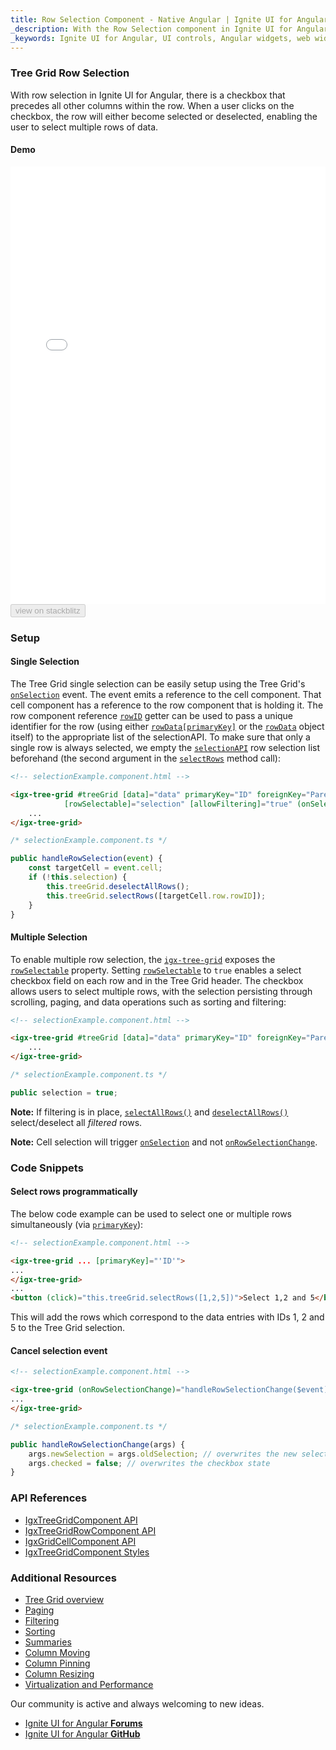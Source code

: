 ```yaml
---
title: Row Selection Component - Native Angular | Ignite UI for Angular
_description: With the Row Selection component in Ignite UI for Angular, there is a checkbox that precedes all other columns within the row, allowing the row to be either selected or deselected and enabling the user to select multiple rows of data.
_keywords: Ignite UI for Angular, UI controls, Angular widgets, web widgets, UI widgets, Angular, Native Angular Components Suite, Native Angular Controls, Native Angular Components, Native Angular Components Library, Angular Data Grid component, Angular Data Grid control, Angular Grid component, Angular Grid control, Angular High Performance Grid, Angular Grid Row Selection, Angular Row Selection, Angular Grid Selection, Grid Row Selection, Grid Selection
---
```


### Tree Grid Row Selection

With row selection in Ignite UI for Angular, there is a checkbox that precedes all other columns within the row. When a user clicks on the checkbox, the row will either become selected or deselected, enabling the user to select multiple rows of data.  

#### Demo



<div class="sample-container loading" style="height:700px">
    <iframe id="treegrid-selection-iframe" src='{environment:demosBaseUrl}/tree-grid/treegrid-selection' width="100%" height="100%" seamless frameBorder="0" onload="onSampleIframeContentLoaded(this);"></iframe>
</div>
<div>
<button data-localize="stackblitz" disabled class="stackblitz-btn" data-iframe-id="treegrid-selection-iframe" data-demos-base-url="{environment:demosBaseUrl}">view on stackblitz</button>
</div>
<div class="divider--half"></div>



### Setup

#### Single Selection

The Tree Grid single selection can be easily setup using the Tree Grid's [`onSelection`]({environment:angularApiUrl}/classes/igxtreegridcomponent.html#onselection) event. The event emits a reference to the cell component. That cell component has a reference to the row component that is holding it. The row component reference [`rowID`](https://www.infragistics.com/products/ignite-ui-angular/docs/typescript/classes/igxgridrowcomponent.html#rowid) getter can be used to pass a unique identifier for the row (using either [`rowData[primaryKey]`]({environment:angularApiUrl}/classes/igxtreegridcomponent.html#primarykey) or the [`rowData`]({environment:angularApiUrl}/classes/igxgridrowcomponent.html#rowdata) object itself) to the appropriate list of the selectionAPI. To make sure that only a single row is always selected, we empty the [`selectionAPI`]({environment:angularApiUrl}/classes/igxselectionapiservice.html) row selection list beforehand (the second argument in the [`selectRows`]({environment:angularApiUrl}/classes/igxtreegridcomponent.html#selectrows) method call):



```html
<!-- selectionExample.component.html -->

<igx-tree-grid #treeGrid [data]="data" primaryKey="ID" foreignKey="ParentID" [autoGenerate]="false" [height]="'530px'" width="100%"
            [rowSelectable]="selection" [allowFiltering]="true" (onSelection)="handleRowSelection($event)">
    ...
</igx-tree-grid>
```
```typescript
/* selectionExample.component.ts */

public handleRowSelection(event) {
    const targetCell = event.cell;
    if (!this.selection) {
        this.treeGrid.deselectAllRows();
        this.treeGrid.selectRows([targetCell.row.rowID]);
    }
}
```



#### Multiple Selection

To enable multiple row selection, the [`igx-tree-grid`]({environment:angularApiUrl}/classes/igxtreegridcomponent.html) exposes the [`rowSelectable`]({environment:angularApiUrl}/classes/igxtreegridcomponent.html#rowselectable) property. Setting [`rowSelectable`]({environment:angularApiUrl}/classes/igxtreegridcomponent.html#rowselectable) to `true` enables a select checkbox field on each row and in the Tree Grid header. The checkbox allows users to select multiple rows, with the selection persisting through scrolling, paging, and data operations such as sorting and filtering:



```html
<!-- selectionExample.component.html -->

<igx-tree-grid #treeGrid [data]="data" primaryKey="ID" foreignKey="ParentID" [height]="'530px'" width="100%" [autoGenerate]="false" [rowSelectable]="selection" [allowFiltering]="true" (onSelection)="handleRowSelection($event)">
    ...
</igx-tree-grid>
```

```typescript
/* selectionExample.component.ts */

public selection = true;
```





**Note:** If filtering is in place, [`selectAllRows()`]({environment:angularApiUrl}/classes/igxtreegridcomponent.html#selectallrows) and [`deselectAllRows()`]({environment:angularApiUrl}/classes/igxtreegridcomponent.html#deselectallrows) select/deselect all *filtered* rows.



**Note:** Cell selection will trigger [`onSelection`]({environment:angularApiUrl}/classes/igxtreegridcomponent.html#onselection) and not [`onRowSelectionChange`]({environment:angularApiUrl}/classes/igxtreegridcomponent.html#onrowselectionchange).

### Code Snippets

#### Select rows programmatically

The below code example can be used to select one or multiple rows simultaneously (via [`primaryKey`]({environment:angularApiUrl}/classes/igxtreegridcomponent.html#primarykey)):


```html
<!-- selectionExample.component.html -->

<igx-tree-grid ... [primaryKey]="'ID'">
...
</igx-tree-grid>
...
<button (click)="this.treeGrid.selectRows([1,2,5])">Select 1,2 and 5</button>
```



This will add the rows which correspond to the data entries with IDs 1, 2 and 5 to the Tree Grid selection.

#### Cancel selection event
```html
<!-- selectionExample.component.html -->

<igx-tree-grid (onRowSelectionChange)="handleRowSelectionChange($event)">
...
</igx-tree-grid>
```
```typescript
/* selectionExample.component.ts */

public handleRowSelectionChange(args) {
    args.newSelection = args.oldSelection; // overwrites the new selection, making it so that no new row(s) are entered in the selectionAPI
    args.checked = false; // overwrites the checkbox state
}
```

### API References

* [IgxTreeGridComponent API]({environment:angularApiUrl}/classes/igxtreegridcomponent.html)
* [IgxTreeGridRowComponent API]({environment:angularApiUrl}/classes/igxtreegridrowcomponent.html)
* [IgxGridCellComponent API]({environment:angularApiUrl}/classes/igxgridcellcomponent.html)
* [IgxTreeGridComponent Styles]({environment:sassApiUrl}/index.html#function-igx-grid-theme)

### Additional Resources
<div class="divider--half"></div>

* [Tree Grid overview](tree_grid.md)
* [Paging](paging.md)
* [Filtering](filtering.md)
* [Sorting](sorting.md)
* [Summaries](summaries.md)
* [Column Moving](column_moving.md)
* [Column Pinning](column_pinning.md)
* [Column Resizing](column_resizing.md)
* [Virtualization and Performance](virtualization.md)

<div class="divider--half"></div>
Our community is active and always welcoming to new ideas.

* [Ignite UI for Angular **Forums**](https://www.infragistics.com/community/forums/f/ignite-ui-for-angular)
* [Ignite UI for Angular **GitHub**](https://github.com/IgniteUI/igniteui-angular)